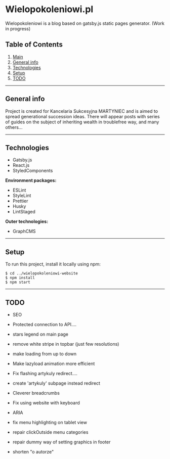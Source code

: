 # Wielopokoleniowi.pl <a name="main"></a>

Wielopokoleniowi is a blog based on gatsby.js static pages generator. 
(Work in progress)

## Table of Contents
1. [Main](#main)
2. [General info](#info)
3. [Technologies](#tech)
4. [Setup](#setup)
5. [TODO](#todo)

------------


## General info <a name="info"></a>

Project is created for Kancelaria Sukcesyjna MARTYNIEC and is aimed to spread generational succession ideas. 
There will appear posts with series of guides on the subject of inheriting wealth in troublefree way, and many others...


------------

## Technologies <a name="tech"></a>

* Gatsby.js
* React.js
* StyledComponents

**Environment packages:**
* ESLint
* StyleLint
* Prettier
* Husky
* LintStaged

**Outer technologies:**
* GraphCMS

------------

## Setup<a name="setup"></a>
To run this project, install it locally using npm:

```
$ cd ../wielopokoleniowi-website
$ npm install
$ npm start
```

------------

## TODO <a name="todo"></a>

* SEO

* Protected connection to API....

* stars legend on main page
* remove white stripe in topbar (just few resolutions)

* make loading from up to down
* Make lazyload animation more efficient

* Fix flashing artykuly redirect....
* create 'artykuly' subpage instead redirect

* Cleverer breadcrumbs
* Fix using website with keyboard
* ARIA

* fix menu highlighting on tablet view
* repair clickOutside menu categories
* repair dummy way of setting graphics in footer

* shorten "o autorze"
